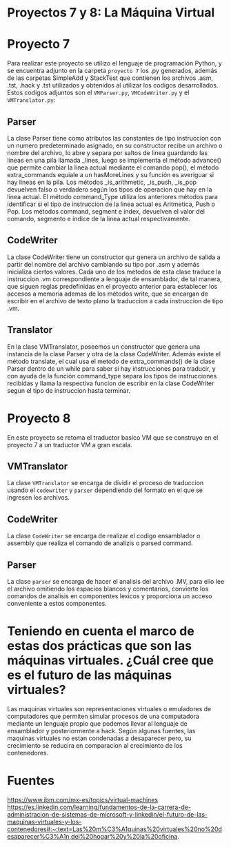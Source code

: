 # Proyectos 7 y 8: La Máquina Virtual

# Proyecto 7
Para realizar este proyecto se utilizo el lenguaje de programación Python, y se encuentra adjunto en la carpeta `proyecto 7` los .py generados, además de las carpetas SimpleAdd y StackTest que contienen los archivos .asm, .tst, .hack y .tst utilizados y obtenidos al utilizar los codigos desarrollados. Estos codigos adjuntos son el `VMParser.py`, `VMCodeWriter.py` y el `VMTranslator.py`:

## Parser

La clase Parser tiene como atributos las constantes de tipo instruccion con un numero predeterminado asignado, en su constructor recibe un archivo o nombre del archivo, lo abre y separa por saltos de linea guardando las lineas en una pila llamada _lines, luego se implementa el método advance() que permite cambiar la linea actual mediante el comando pop(), el método extra_commands equiale a un hasMoreLines y su función es averiguar si hay lineas en la pila. Los métodos _is_arithmetic, _is_push, _is_pop devuelven falso o verdadero según los tipos de operacion que hay en la linea actual. El método command_Type utiliza los anteriores métodos para identificar si el tipo de instruccion de la linea actual es Aritmetica, Push o Pop. Los métodos command, segment e index, devuelven el valor del comando, segmento e indice de la linea actual respectivamente.

## CodeWriter
La clase CodeWriter tiene un constructor qur genera un archivo de salida a partir del nombre del archivo cambiando su tipo por .asm y además inicializa ciertos valores. Cada uno de los métodos de esta clase traduce la instruccion .vm correspondiente a lenguaje de ensamblador, de tal manera, que siguen reglas predefinidas en el proyecto anterior para establecer los accesos a memoria ademas de los métodos write, que se encargan de escribir en el archivo de texto plano la traduccion a cada instruccion de tipo .vm.

## Translator
En la clase VMTranslator, poseemos un constructor que genera una instancia de la clase Parser y otra de la clase CodeWriter. Además existe el método translate, el cual usa el metodo de extra_commands() de la clase Parser dentro de un while para saber si hay instrucciones para traducir, y con ayuda de la función command_type separa los tipos de instrucciones recibidas y llama la respectiva funcion de escribir en la clase CodeWriter segun el tipo de instruccion hasta terminar.



# Proyecto 8
En este proyecto se retoma el traductor basico VM que se construyo en el proyecto 7 a un traductor VM a gran escala.

## VMTranslator
La clase `VMTranslator` se encarga de dividir el proceso de traduccion usando el `codewriter` y `parser` dependiendo del formato en el que se ingresen los archivos.

## CodeWriter
La clase `CodeWriter` se encarga de realizar el codigo ensamblador o assembly que realiza el comando de analizis o parsed command.

## Parser
La clase `parser` se encarga de hacer el analisis del archivo .MV, para ello lee el archivo omitiendo los espacios blancos y comentarios, convierte los comandos de analisis en componentes lexicos y proporciona un acceso conveniente a estos componentes.


# Teniendo en cuenta el marco de estas dos prácticas que son las máquinas virtuales. ¿Cuál cree que es el futuro de las máquinas virtuales?
Las maquinas virtuales son representaciones virtuales o emuladores de computadores que permiten simular procesos de una computadora mediante un lenguaje propio que podemos llevar al lenguaje de ensamblador y posteriormente a hack. Según algunas fuentes, las maquinas virtuales no estan condenadas a desaparecer pero, su crecimiento se reducira en comparacion al crecimiento de los contenedores.

# Fuentes
https://www.ibm.com/mx-es/topics/virtual-machines 
https://es.linkedin.com/learning/fundamentos-de-la-carrera-de-administracion-de-sistemas-de-microsoft-y-linkedin/el-futuro-de-las-maquinas-virtuales-y-los-contenedores#:~:text=Las%20m%C3%A1quinas%20virtuales%20no%20desaparecer%C3%A1n,del%20hogar%20y%20la%20oficina.


